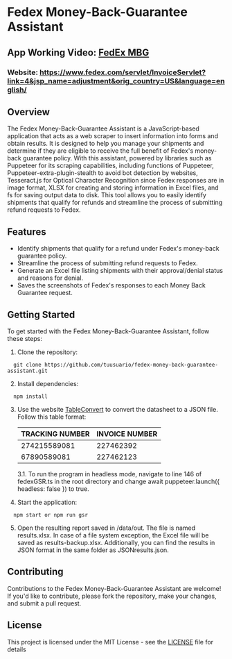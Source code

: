 # Fedex Money-Back-Guarantee Assistant

## App Working Video: [FedEx MBG]([URL_del_video](https://drive.google.com/file/d/1uuKcLXZ8_21NZYGqp7Ust7I-y3Zo7tt0/view?usp=drive_link))

### Website: https://www.fedex.com/servlet/InvoiceServlet?link=4&jsp_name=adjustment&orig_country=US&language=english/

## Overview

The Fedex Money-Back-Guarantee Assistant is a JavaScript-based application that acts as a web scraper to insert information into forms and obtain results. It is designed to help you manage your shipments and determine if they are eligible to receive the full benefit of Fedex's money-back guarantee policy. With this assistant, powered by libraries such as Puppeteer for its scraping capabilities, including functions of Puppeteer, Puppeteer-extra-plugin-stealth to avoid bot detection by websites, Tesseract.js for Optical Character Recognition since Fedex responses are in image format, XLSX for creating and storing information in Excel files, and fs for saving output data to disk. This tool allows you to easily identify shipments that qualify for refunds and streamline the process of submitting refund requests to Fedex.

## Features

- Identify shipments that qualify for a refund under Fedex's money-back guarantee policy.
- Streamline the process of submitting refund requests to Fedex.
- Generate an Excel file listing shipments with their approval/denial status and reasons for denial.
- Saves the screenshots of Fedex's responses to each Money Back Guarantee request.

## Getting Started

To get started with the Fedex Money-Back-Guarantee Assistant, follow these steps:

1. Clone the repository:
 ```
   git clone https://github.com/tuusuario/fedex-money-back-guarantee-assistant.git
```

2. Install dependencies:
 ```
   npm install
```

3. Use the website [TableConvert](https://tableconvert.com/excel-to-json) to convert the datasheet to a JSON file. Follow this table format:

    | TRACKING NUMBER | INVOICE NUMBER|
    |-----------------|---------------|
    | 274215589081    | 227462392     |
    | 67890589081     | 227462123     |  
    

    3.1.  To run the program in headless mode, navigate to line 146 of fedexGSR.ts in the root directory and change await puppeteer.launch({ headless: false }) to true.
  
  
4. Start the application:
 ```
   npm start or npm run gsr
```  
  
5. Open the resulting report saved in /data/out. The file is named results.xlsx. In case of a file system exception, the Excel file will be saved as results-backup.xlsx. Additionally, you can find the results in JSON format in the same folder as JSONresults.json.

## Contributing

Contributions to the Fedex Money-Back-Guarantee Assistant are welcome! If you'd like to contribute, please fork the repository, make your changes, and submit a pull request.

## License

This project is licensed under the MIT License - see the [LICENSE](LICENSE) file for details
